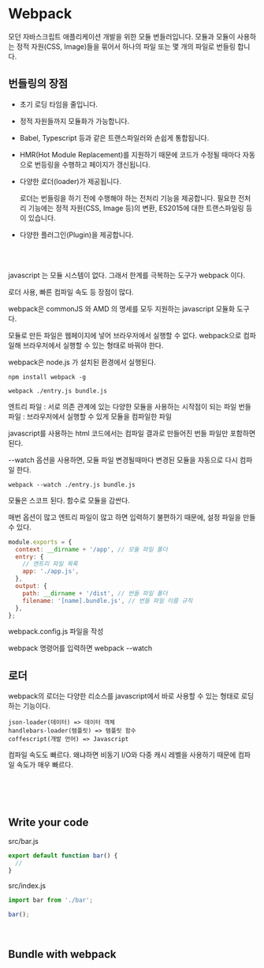 # Webpack

모던 자바스크립트 애플리케이션 개발을 위한 모듈 번들러입니다. 모듈과 모듈이 사용하는 정적 자원(CSS, Image)들을 묶어서 하나의 파일 또는 몇 개의 파일로 번들링 합니다.

## 번들링의 장점

- 초기 로딩 타임을 줄입니다.
- 정적 자원들까지 모듈화가 가능합니다.
- Babel, Typescript 등과 같은 트랜스파일러와 손쉽게 통합됩니다.
- HMR(Hot Module Replacement)를 지원하기 때문에 코드가 수정될 때마다 자동으로 번등링을 수행하고 페이지가 갱신됩니다.
- 다양한 로더(loader)가 제공됩니다.

  로더는 번들링을 하기 전에 수행해야 하는 전처리 기능을 제공합니다. 필요한 전처리 기능에는 정적 자원(CSS, Image 등)의 변환, ES2015에 대한 트랜스파일링 등이 있습니다.

- 다양한 플러그인(Plugin)을 제공합니다.

<br><br>

javascript 는 모듈 시스템이 없다.
그래서 한계를 극복하는 도구가 webpack 이다.

로더 사용, 빠른 컴파일 속도 등 장점이 많다.

webpack은 commonJS 와 AMD 의 명세를 모두 지원하는
javascript 모듈화 도구다.

모듈로 만든 파일은 웹페이지에 넣어 브라우저에서 실행할 수 없다.
webpack으로 컴파일해 브라우저에서 실행할 수 있는 형태로 바꿔야 한다.

webpack은 node.js 가 설치된 환경에서 실행된다.

```
npm install webpack -g
```

```
webpack ./entry.js bundle.js
```

엔트리 파일 : 서로 의존 관계에 있는 다양한 모듈을 사용하는 시작점이 되는 파일
번들 파일 : 브라우저에서 실행할 수 있게 모듈을 컴파일한 파일

javascript를 사용하는 html 코드에서는 컴파일 결과로 만들어진 번들 파일만
포함하면 된다.

--watch 옵션을 사용하면, 모듈 파일 변경될때마다
변경된 모듈을 자동으로 다시 컴파일 한다.

```
webpack --watch ./entry.js bundle.js
```

모듈은 스코프 된다.
함수로 모듈을 감싼다.

매번 옵션이 많고 엔트리 파일이 많고 하면 입력하기 불편하기 때문에,
설정 파일을 만들 수 있다.

```javascript
module.exports = {
  context: __dirname + '/app', // 모듈 파일 폴더
  entry: {
    // 엔트리 파일 목록
    app: './app.js',
  },
  output: {
    path: __dirname + '/dist', // 번들 파일 폴더
    filename: '[name].bundle.js', // 번들 파일 이름 규칙
  },
};
```

webpack.config.js 파일을 작성

webpack 명령어를 입력하면
webpack --watch

## 로더

webpack의 로더는 다양한 리소스를 javascript에서 바로 사용할 수 있는
형태로 로딩하는 기능이다.

```
json-loader(데이터) => 데이터 객체
handlebars-loader(템플릿) => 템플릿 함수
coffescript(개발 언어) => Javascript
```

컴파일 속도도 빠르다. 왜냐하면 비동기 I/O와 다중 캐시 레벨을 사용하기 때문에
컴파일 속도가 매우 빠르다.

<br><br><br>

## Write your code

src/bar.js

```javascript
export default function bar() {
  //
}
```

src/index.js

```javascript
import bar from './bar';

bar();
```

<br>

## Bundle with webpack
